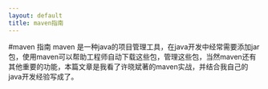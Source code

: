 ```yaml
---
layout: default
title: maven指南 
---
```

<meta http-equiv="Content-Type" content="text/html; charset=utf-8" />
<link rel="stylesheet" href="/css/pygments.css">

#maven 指南
maven 是一种java的项目管理工具，在java开发中经常需要添加jar包，使用maven可以帮助工程师自动下载这些包，管理这些包，当然maven还有其他重要的功能，本篇文章是我看了许晓斌著的maven实战，并结合我自己的java开发经验写成了。


